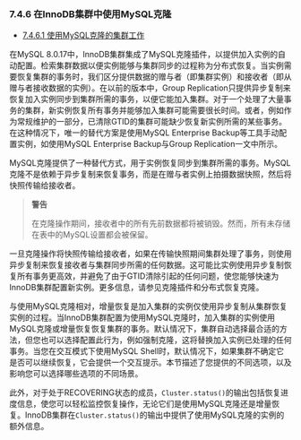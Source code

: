 ### 7.4.6 在InnoDB集群中使用MySQL克隆

- [7.4.6.1 使用MySQL克隆的集群工作](./07.04.06.01.使用MySQL克隆的集群工作.md)

在MySQL 8.0.17中，InnoDB集群集成了MySQL克隆插件，以提供加入实例的自动配置。检索集群数据以便实例能够与集群同步的过程称为分布式恢复。当实例需要恢复集群的事务时，我们区分提供数据的赠与者（即集群实例）和接收者（即从赠与者接收数据的实例）。在以前的版本中，Group Replication只提供异步复制来恢复加入实例同步到集群所需的事务，以便它能加入集群。对于一个处理了大量事务的集群，新实例恢复所有事务并能够加入集群可能需要很长时间。或者，例如作为常规维护的一部分，已清除GTID的集群可能缺少恢复新实例所需的某些事务。在这种情况下，唯一的替代方案是使用MySQL Enterprise Backup等工具手动配置实例，如使用MySQL Enterprise Backup与Group Replication一文中所示。

MySQL克隆提供了一种替代方式，用于实例恢复同步到集群所需的事务。MySQL克隆不是依赖于异步复制来恢复事务，而是在赠与者实例上拍摄数据快照，然后将快照传输给接收者。

> **警告**
>
> 在克隆操作期间，接收者中的所有先前数据都将被销毁。然而，所有未存储在表中的MySQL设置都会被保留。

一旦克隆操作将快照传输给接收者，如果在传输快照期间集群处理了事务，则使用异步复制来恢复接收者与集群同步所需的任何数据。这可能比实例使用异步复制恢复所有事务更高效，并避免了由于GTID清除引起的任何问题，使您能够快速为InnoDB集群配置新实例。更多信息，请参见克隆插件和分布式恢复克隆。

与使用MySQL克隆相对，增量恢复是加入集群的实例仅使用异步复制从集群恢复实例的过程。当InnoDB集群配置为使用MySQL克隆时，加入集群的实例使用MySQL克隆或增量恢复恢复集群的事务。默认情况下，集群自动选择最合适的方法，但您也可以选择配置此行为，例如强制克隆，这将替换加入实例已处理的任何事务。当您在交互模式下使用MySQL Shell时，默认情况下，如果集群不确定它是否可以继续恢复，它会提供一个交互提示。本节描述了您提供的不同选项，以及影响您可以选择哪些选项的不同场景。

此外，对于处于RECOVERING状态的成员，`Cluster.status()`的输出包括恢复进度信息，使您可以轻松监控恢复操作，无论它们是使用MySQL克隆还是增量恢复。InnoDB集群在`Cluster.status()`的输出中提供了使用MySQL克隆的实例的额外信息。